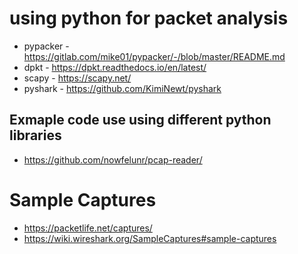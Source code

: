 # using python for packet analysis
- pypacker - https://gitlab.com/mike01/pypacker/-/blob/master/README.md
- dpkt - https://dpkt.readthedocs.io/en/latest/
- scapy - https://scapy.net/
- pyshark - https://github.com/KimiNewt/pyshark

## Exmaple code use using different python libraries
- https://github.com/nowfelunr/pcap-reader/

# Sample Captures
- https://packetlife.net/captures/
- https://wiki.wireshark.org/SampleCaptures#sample-captures
